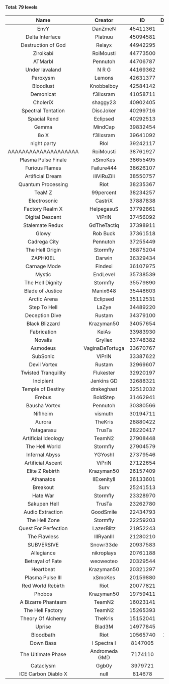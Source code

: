 #### Total: 79 levels

| Name | Creator | ID | Downloads | Likes |
|:---:|:---:|:---:|:---:|:---:|
| EnvY | DanZmeN | 45411361 | 17882 | 190943
| Delta Interface | Platnuu | 45094581 | 5884 | 54654
| Destruction of God | Relayx | 44942295 | 5234 | 53553
| Ziroikabi | RoiMousti | 44773500 | 5357 | 59983
| ATMarbl | Pennutoh | 44706787 | 4621 | 47868
| Under lavaland | N R G | 44169362 | 19097 | 208319
| Paroxysm | Lemons | 42631377 | 9536 | 106425
| Bloodlust | Knobbelboy | 42584142 | 170392 | 1608893
| Demonicat | f3lixsram | 41058711 | 10213 | 124818
| CholeriX | shaggy23 | 40902405 | 9441 | 118015
| Spectral Tentation | DiscJoker | 40299716 | 7063 | 103459
| Spacial Rend | Eclipsed | 40292513 | 4891 | 56650
| Gamma | MindCap | 39832454 | 9743 | 107129
| 8o X | f3lixsram | 39641092 | 15170 | 186015
| night party | Rlol | 39242117 | 4083 | 40176
| AAAAAAAAAAAAAAAAAAAA | RoiMousti | 38761927 | 13592 | 205775
| Plasma Pulse Finale | xSmoKes | 38655495 | 13479 | 144227
| Furious Flames | Failure444 | 38626107 | 3040 | 38204
| Artificial Dream | iIiViRuZiIi | 38550757 | 4780 | 56051
| Quantum Processing | Riot | 38235367 | 33527 | 447394
| TeaM Z | 99percent | 38234257 | 5419 | 66838
| Electrosonic | CastriX | 37887838 | 9613 | 104445
| Factory Realm X | HelpegasuS | 37792861 | 3038 | 27749
| Digital Descent | ViPriN | 37456092 | 78217 | 807199
| Stalemate Redux | GdTheTactiq | 37398911 | 14995 | 196300
| Glowy | Rob Buck | 37361518 | 19830 | 187634
| Cadrega City | Pennutoh | 37255449 | 11515 | 122612
| The Hell Origin | Stormfly | 36875204 | 8216 | 96124
| ZAPHKIEL | Darwin | 36329434 | 28574 | 249490
| Carnage Mode | Findexi | 36107975 | 39997 | 411036
| Mystic | EndLevel | 35738539 | 13976 | 146397
| The Hell Dignity | Stormfly | 35579890 | 12102 | 134866
| Blade of Justice | Manix648 | 35448603 | 85376 | 792129
| Arctic Arena | Eclipsed | 35112531 | 6727 | 85833
| Step To Hell | LaZye | 34489220 | 14243 | 134275
| Deception Dive | Rustam | 34379100 | 22132 | 359456
| Black Blizzard | Krazyman50 | 34057654 | 98790 | 965468
| Fabrication | KeiAs | 33983930 | 4714 | 39613
| Novalis | Gryllex | 33748382 | 19729 | 214020
| Asmodeus | VaginaDeTortuga | 33670767 | 3039 | 29922
| SubSonic | ViPriN | 33387622 | 127124 | 1639690
| Devil Vortex | Rustam | 32969607 | 22690 | 244943
| Twisted Tranquility | Flukester | 32920197 | 19140 | 190537
| Incipient | Jenkins GD | 32688321 | 4682 | 49606
| Temple of Destiny | drakeghast | 32512032 | 13507 | 136254
| Erebus | BoldStep | 31462941 | 56142 | 588485
| Bausha Vortex | Pennutoh | 30380566 | 26446 | 287114
| Niflheim | vismuth | 30194711 | 22484 | 283054
| Aurora | TheKris | 28880422 | 18748 | 198104
| Yatagarasu  | TrusTa | 28220417 | 382758 | 3886741
| Artificial Ideology | TeamN2 | 27908448 | 33254 | 323676
| The Hell World | Stormfly | 27904579 | 24760 | 326539
| Infernal Abyss | YGYoshI | 27379546 | 35193 | 346668
| Artificial Ascent | ViPriN | 27122654 | 145937 | 1595207
| Elite Z Rebirth | Krazyman50 | 26157409 | 37322 | 545763
| Athanatos | IIExenityII | 26133601 | 42721 | 368653
| Breakout | Surv | 25241513 | 26820 | 259693
| Hate War | Stormfly | 23328970 | 13434 | 171147
| Sakupen Hell | TrusTa | 23262780 | 139115 | 1806384
| Audio Extraction | GoodSmile | 22434793 | 28814 | 293171
| The Hell Zone | Stormfly | 22259203 | 21358 | 320939
| Quest For Perfection | LazerBlitz | 21952243 | 25668 | 280539
| The Flawless | IlIRyanIlI | 21280210 | 21474 | 227544
| SUBVERSIVE | Snowr33de | 20937583 | 12588 | 90271
| Allegiance | nikroplays | 20761188 | 34507 | 305044
| Betrayal of Fate | weoweoteo | 20329544 | 45537 | 469954
| Heartbeat | Krazyman50 | 20321297 | 74812 | 811717
| Plasma Pulse III | xSmoKes | 20159880 | 24300 | 237145
| Red World Rebirth | Riot | 20077821 | 122846 | 1758505
| Phobos | Krazyman50 | 19759411 | 140762 | 1507412
| A Bizarre Phantasm | TeamN2 | 16023141 | 108240 | 1045135
| The Hell Factory | TeamN2 | 15265393 | 87184 | 845072
| Theory Of Alchemy | TheKris | 15152041 | 14835 | 192164
| Uprise | Blad3M | 14977845 | 20430 | 213328
| Bloodbath | Riot | 10565740 | 1042814 | 10913059
| Down Bass | I Spectra I | 8147005 | 59332 | 630557
| The Ultimate Phase | Andromeda GMD | 7174110 | 206567 | 1917142
| Cataclysm | Ggb0y | 3979721 | 488807 | 5678554
| ICE Carbon Diablo X | null | 814678 | 79118 | 1048058
